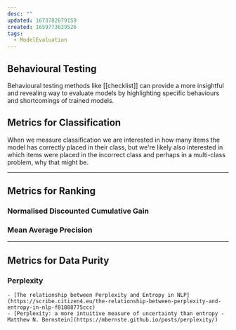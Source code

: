 ```yaml
---
desc: ""
updated: 1673782679159
created: 1659773629526
tags:
  - ModelEvaluation
---
```


## Behavioural Testing

Behavioural testing methods like [[checklist]] can provide a more insightful and revealing way to evaluate models by highlighting specific behaviours and shortcomings of trained models.
## Metrics for Classification

When we measure classification we are interested in how many items the model has correctly placed in their class, but we're likely also interested in which items were placed in the incorrect class and perhaps in a multi-class problem, why that might be.


----
## Metrics for Ranking
### Normalised Discounted Cumulative Gain
### Mean Average Precision

----
## Metrics for Data Purity
### Perplexity
	- [The relationship between Perplexity and Entropy in NLP](https://scribe.citizen4.eu/the-relationship-between-perplexity-and-entropy-in-nlp-f81888775ccc)
	- [Perplexity: a more intuitive measure of uncertainty than entropy - Matthew N. Bernstein](https://mbernste.github.io/posts/perplexity/)